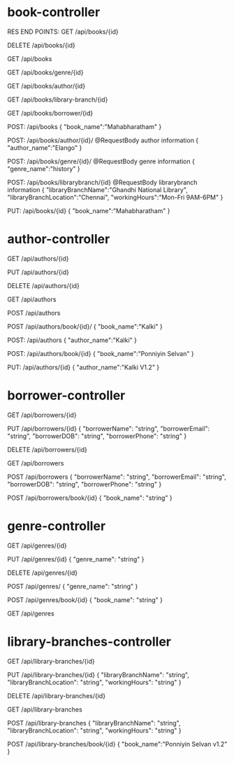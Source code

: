 book-controller
================================================================
RES END POINTS:
GET
/api/books/{id}

DELETE
/api/books/{id}

GET
/api/books

GET
/api/books/genre/{id}

GET
/api/books/author/{id}

GET
/api/books/library-branch/{id}

GET
/api/books/borrower/{id}

POST: /api/books
{
"book_name":"Mahabharatham"
}

POST: /api/books/author/{id}/  @RequestBody author information
{
"author_name":"Elango"
}

POST: /api/books/genre/{id}/  @RequestBody genre information
{
"genre_name":"history"
}

POST: /api/books/librarybranch/{id} @RequestBody librarybranch information
{
"libraryBranchName":"Ghandhi National Library",
 "libraryBranchLocation":"Chennai",
  "workingHours":"Mon-Fri 9AM-6PM"
}

PUT: /api/books/{id}
{
"book_name":"Mahabharatham"
}


author-controller
================================================================
GET
/api/authors/{id}

PUT
/api/authors/{id}

DELETE
/api/authors/{id}

GET
/api/authors

POST
/api/authors

POST
/api/authors/book/{id}/
{
"book_name":"Kalki"
}


POST: /api/authors
{
"author_name":"Kalki"
}

POST: /api/authors/book/{id}
{
"book_name":"Ponniyin Selvan"
}

PUT: /api/authors/{id}
{
"author_name":"Kalki V1.2"
}

borrower-controller
================================================================
GET
/api/borrowers/{id}

PUT
/api/borrowers/{id}
{
  "borrowerName": "string",
  "borrowerEmail": "string",
  "borrowerDOB": "string",
  "borrowerPhone": "string"
}

DELETE
/api/borrowers/{id}

GET
/api/borrowers

POST
/api/borrowers
{
  "borrowerName": "string",
  "borrowerEmail": "string",
  "borrowerDOB": "string",
  "borrowerPhone": "string"
}

POST
/api/borrowers/book/{id}
{
"book_name": "string"
}

genre-controller
================================================================
GET
/api/genres/{id}

PUT
/api/genres/{id}
{
"genre_name": "string"
}

DELETE
/api/genres/{id}

POST
/api/genres/
{
"genre_name": "string"
}

POST
/api/genres/book/{id}
{
"book_name": "string"
}

GET
/api/genres


library-branches-controller
================================================================
GET
/api/library-branches/{id}

PUT
/api/library-branches/{id}
{
   "libraryBranchName": "string",
  "libraryBranchLocation": "string",
  "workingHours": "string"
  }

DELETE
/api/library-branches/{id}

GET
/api/library-branches

POST
/api/library-branches
{
   "libraryBranchName": "string",
  "libraryBranchLocation": "string",
  "workingHours": "string"
  }

POST
/api/library-branches/book/{id}
{
"book_name":"Ponniyin Selvan v1.2"
}
